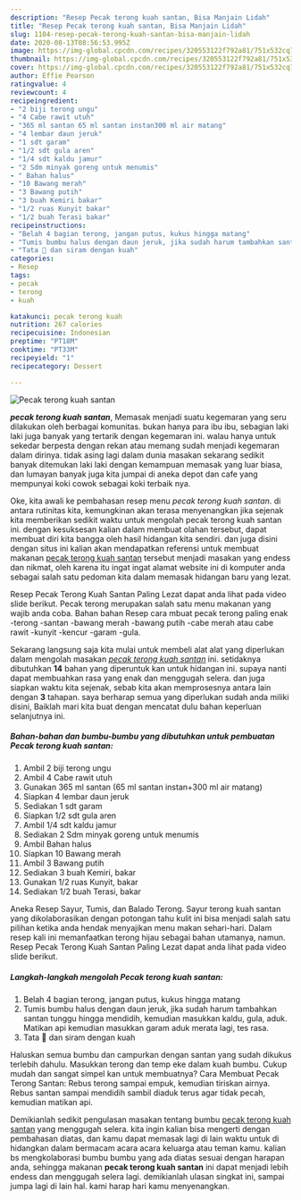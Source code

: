 ```yaml
---
description: "Resep Pecak terong kuah santan, Bisa Manjain Lidah"
title: "Resep Pecak terong kuah santan, Bisa Manjain Lidah"
slug: 1104-resep-pecak-terong-kuah-santan-bisa-manjain-lidah
date: 2020-08-13T08:56:53.995Z
image: https://img-global.cpcdn.com/recipes/320553122f792a81/751x532cq70/pecak-terong-kuah-santan-foto-resep-utama.jpg
thumbnail: https://img-global.cpcdn.com/recipes/320553122f792a81/751x532cq70/pecak-terong-kuah-santan-foto-resep-utama.jpg
cover: https://img-global.cpcdn.com/recipes/320553122f792a81/751x532cq70/pecak-terong-kuah-santan-foto-resep-utama.jpg
author: Effie Pearson
ratingvalue: 4
reviewcount: 4
recipeingredient:
- "2 biji terong ungu"
- "4 Cabe rawit utuh"
- "365 ml santan 65 ml santan instan300 ml air matang"
- "4 lembar daun jeruk"
- "1 sdt garam"
- "1/2 sdt gula aren"
- "1/4 sdt kaldu jamur"
- "2 Sdm minyak goreng untuk menumis"
- " Bahan halus"
- "10 Bawang merah"
- "3 Bawang putih"
- "3 buah Kemiri bakar"
- "1/2 ruas Kunyit bakar"
- "1/2 buah Terasi bakar"
recipeinstructions:
- "Belah 4 bagian terong, jangan putus, kukus hingga matang"
- "Tumis bumbu halus dengan daun jeruk, jika sudah harum tambahkan santan tunggu hingga mendidih, kemudian masukkan kaldu, gula, aduk. Matikan api kemudian masukkan garam aduk merata lagi, tes rasa."
- "Tata 🍆 dan siram dengan kuah"
categories:
- Resep
tags:
- pecak
- terong
- kuah

katakunci: pecak terong kuah 
nutrition: 267 calories
recipecuisine: Indonesian
preptime: "PT18M"
cooktime: "PT33M"
recipeyield: "1"
recipecategory: Dessert

---
```



![Pecak terong kuah santan](https://img-global.cpcdn.com/recipes/320553122f792a81/751x532cq70/pecak-terong-kuah-santan-foto-resep-utama.jpg)

<b><i>pecak terong kuah santan</i></b>, Memasak menjadi suatu kegemaran yang seru dilakukan oleh berbagai komunitas. bukan hanya para ibu ibu, sebagian laki laki juga banyak yang tertarik dengan kegemaran ini. walau hanya untuk sekedar berpesta dengan rekan atau memang sudah menjadi kegemaran dalam dirinya. tidak asing lagi dalam dunia masakan sekarang sedikit banyak ditemukan laki laki dengan kemampuan memasak yang luar biasa, dan lumayan banyak juga kita jumpai di aneka depot dan cafe yang mempunyai koki cowok sebagai koki terbaik nya.

Oke, kita awali ke pembahasan resep menu <i>pecak terong kuah santan</i>. di antara rutinitas kita, kemungkinan akan terasa menyenangkan jika sejenak kita memberikan sedikit waktu untuk mengolah pecak terong kuah santan ini. dengan kesuksesan kalian dalam membuat olahan tersebut, dapat membuat diri kita bangga oleh hasil hidangan kita sendiri. dan juga disini dengan situs ini kalian akan mendapatkan referensi untuk membuat makanan <u>pecak terong kuah santan</u> tersebut menjadi masakan yang endess dan nikmat, oleh karena itu ingat ingat alamat website ini di komputer anda sebagai salah satu pedoman kita dalam memasak hidangan baru yang lezat.

Resep Pecak Terong Kuah Santan Paling Lezat dapat anda lihat pada video slide berikut. Pecak terong merupakan salah satu menu makanan yang wajib anda coba. Bahan bahan Resep cara mbuat pecak terong paling enak -terong -santan -bawang merah -bawang putih -cabe merah atau cabe rawit -kunyit -kencur -garam -gula.


Sekarang langsung saja kita mulai untuk membeli alat alat yang diperlukan dalam mengolah masakan <u><i>pecak terong kuah santan</i></u> ini. setidaknya dibutuhkan <b>14</b> bahan yang diperuntuk kan untuk hidangan ini. supaya nanti dapat membuahkan rasa yang enak dan menggugah selera. dan juga siapkan waktu kita sejenak, sebab kita akan memprosesnya antara lain dengan <b>3</b> tahapan. saya berharap semua yang diperlukan sudah anda miliki disini, Baiklah mari kita buat dengan mencatat dulu bahan keperluan selanjutnya ini.

<!--inarticleads1-->

##### Bahan-bahan dan bumbu-bumbu yang dibutuhkan untuk pembuatan Pecak terong kuah santan:

1. Ambil 2 biji terong ungu
1. Ambil 4 Cabe rawit utuh
1. Gunakan 365 ml santan (65 ml santan instan+300 ml air matang)
1. Siapkan 4 lembar daun jeruk
1. Sediakan 1 sdt garam
1. Siapkan 1/2 sdt gula aren
1. Ambil 1/4 sdt kaldu jamur
1. Sediakan 2 Sdm minyak goreng untuk menumis
1. Ambil  Bahan halus
1. Siapkan 10 Bawang merah
1. Ambil 3 Bawang putih
1. Sediakan 3 buah Kemiri, bakar
1. Gunakan 1/2 ruas Kunyit, bakar
1. Sediakan 1/2 buah Terasi, bakar


Aneka Resep Sayur, Tumis, dan Balado Terong. Sayur terong kuah santan yang dikolaborasikan dengan potongan tahu kulit ini bisa menjadi salah satu pilihan ketika anda hendak menyajikan menu makan sehari-hari. Dalam resep kali ini memanfaatkan terong hijau sebagai bahan utamanya, namun. Resep Pecak Terong Kuah Santan Paling Lezat dapat anda lihat pada video slide berikut. 

<!--inarticleads2-->

##### Langkah-langkah mengolah Pecak terong kuah santan:

1. Belah 4 bagian terong, jangan putus, kukus hingga matang
1. Tumis bumbu halus dengan daun jeruk, jika sudah harum tambahkan santan tunggu hingga mendidih, kemudian masukkan kaldu, gula, aduk. Matikan api kemudian masukkan garam aduk merata lagi, tes rasa.
1. Tata 🍆 dan siram dengan kuah


Haluskan semua bumbu dan campurkan dengan santan yang sudah dikukus terlebih dahulu. Masukkan terong dan temp eke dalam kuah bumbu. Cukup mudah dan sangat simpel kan untuk membuatnya? Cara Membuat Pecak Terong Santan: Rebus terong sampai empuk, kemudian tiriskan airnya. Rebus santan sampai mendidih sambil diaduk terus agar tidak pecah, kemudian matikan api. 

Demikianlah sedikit pengulasan masakan tentang bumbu <u>pecak terong kuah santan</u> yang menggugah selera. kita ingin kalian bisa mengerti dengan pembahasan diatas, dan kamu dapat memasak lagi di lain waktu untuk di hidangkan dalam bermacam acara acara keluarga atau teman kamu. kalian bs mengkolaborasi bumbu bumbu yang ada diatas sesuai dengan harapan anda, sehingga makanan <b>pecak terong kuah santan</b> ini dapat menjadi lebih endess dan menggugah selera lagi. demikianlah ulasan singkat ini, sampai jumpa lagi di lain hal. kami harap hari kamu menyenangkan.
